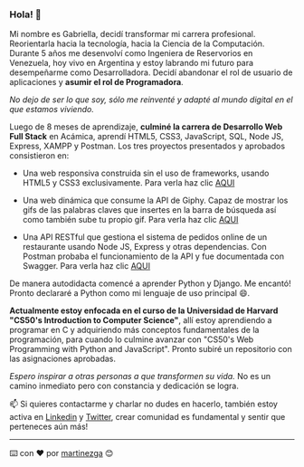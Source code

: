 ### Hola! 👋

Mi nombre es Gabriella, decidí transformar mi carrera profesional. Reorientarla hacia la tecnología, hacia la Ciencia de la Computación. Durante 5 años me desenvolví como Ingeniera de Reservorios en Venezuela, hoy vivo en Argentina y estoy labrando mi futuro para desempeñarme como Desarrolladora. Decidí abandonar el rol de usuario de aplicaciones y **asumir el rol de Programadora**.

_No dejo de ser lo que soy, sólo me reinventé y adapté al mundo digital en el que estamos viviendo._ 

Luego de 8 meses de aprendizaje, **culminé la carrera de Desarrollo Web Full Stack** en Acámica, aprendí HTML5, CSS3, JavaScript, SQL, Node JS, Express, XAMPP y Postman. Los tres proyectos presentados y aprobados consistieron en:
- Una web responsiva construida sin el uso de frameworks, usando HTML5 y CSS3 exclusivamente. Para verla haz clic [AQUI](https://martinezga.github.io/podcast/)

- Una web dinámica que consume la API de Giphy. Capaz de mostrar los gifs de las palabras claves que insertes en la barra de búsqueda así como también sube tu propio gif. Para verla haz clic [AQUI](martinezga.github.io/gifos-web/)

- Una API RESTful que gestiona el sistema de pedidos online de un restaurante usando Node JS, Express y otras dependencias. Con Postman probaba el funcionamiento de la API y fue documentada con Swagger. Para verla haz clic [AQUI](https://github.com/martinezga/my-First-API)

De manera autodidacta comencé a aprender Python y Django. Me encantó! Pronto declararé a Python como mi lenguaje de uso principal 😄.

**Actualmente estoy enfocada en el curso de la Universidad de Harvard "CS50's Introduction to Computer Science"**, allí estoy aprendiendo a programar en C y adquiriendo más conceptos fundamentales de la programación, para cuando lo culmine avanzar con "CS50's Web Programming with Python and JavaScript". Pronto subiré un repositorio con las asignaciones aprobadas.

_Espero inspirar a otras personas a que transformen su vida._ No es un camino inmediato pero con constancia y dedicación se logra. 

📫 Si quieres contactarme y charlar no dudes en hacerlo, también estoy activa en [Linkedin](https://www.linkedin.com/in/gabriella-martinez-viloria) y [Twitter](https://twitter.com/GAMaVi), crear comunidad es fundamental y sentir que perteneces aún más!

---

⌨️ con ❤️ por [martinezga](https://github.com/martinezga) 😊

<!--
**martinezga/martinezga** is a ✨ _special_ ✨ repository because its `README.md` (this file) appears on your GitHub profile.

Here are some ideas to get you started:

- 🔭 I’m currently working on ...
- 🌱 I’m currently learning ...
- 👯 I’m looking to collaborate on ...
- 🤔 I’m looking for help with ...
- 💬 Ask me about ...
- 📫 How to reach me: ...
- 😄 Pronouns: ...
- ⚡ Fun fact: ...
-->
